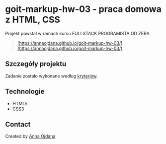 # goit-markup-hw-03 - praca domowa z HTML, CSS

Projekt powstał w ramach kursu FULLSTACK PROGRAMISTA OD ZERA
> [https://annaojdana.github.io/goit-markup-hw-03/](https://annaojdana.github.io/goit-markup-hw-03/)

## Szczegóły projektu

Zadanie zostało wykonane według [kryteriów](https://github.com/goitacademy/html-css-homework/blob/master/3-flexbox/README.pl.md). 

## Technologie
- HTML5
- CSS3

## Contact
Created by [Anna Ojdana](https://pl.linkedin.com/in/anna-ojdana-104b05225) 



